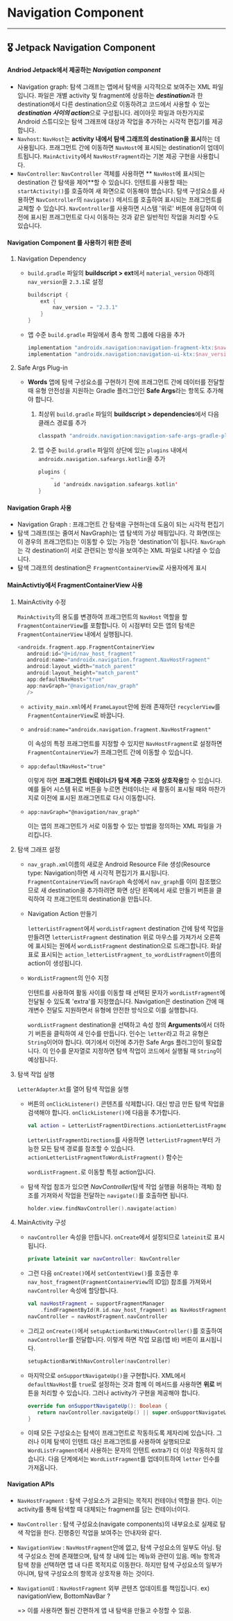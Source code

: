# Navigation Component

-----

## 🎖 Jetpack Navigation Component

#### Andriod Jetpack에서 제공하는 *Navigation component*

- Navigation graph: 탐색 그래프는 앱에서 탐색을 시각적으로 보여주는 XML 파일입니다. 파일은 개별 activity 및 fragment에 상응하는 ***destination***과 한 destination에서 다른 destination으로 이동하려고 코드에서 사용할 수 있는 ***destination 사이의 action***으로 구성됩니다. 레이아웃 파일과 마찬가지로 Android 스튜디오는 탐색 그래프에 대상과 작업을 추가하는 시각적 편집기를 제공합니다.
- `Navhost`: `NavHost`는 **activity 내에서 탐색 그래프의 destination을 표시**하는 데 사용됩니다. 프래그먼트 간에 이동하면 `NavHost`에 표시되는 destination이 업데이트됩니다. `MainActivity`에서 `NavHostFragment`라는 기본 제공 구현을 사용합니다.
- `NavController`: `NavController` 객체를 사용하면 ** `NavHost`에 표시되는 destination 간 탐색을 제어**할 수 있습니다. 인텐트를 사용할 때는 `startActivity()`를 호출하여 새 화면으로 이동해야 했습니다. 탐색 구성요소를 사용하면 `NavController`의 `navigate()` 메서드를 호출하여 표시되는 프래그먼트를 교체할 수 있습니다. `NavController`를 사용하면 시스템 '위로' 버튼에 응답하여 이전에 표시된 프래그먼트로 다시 이동하는 것과 같은 일반적인 작업을 처리할 수도 있습니다.



#### Navigation Component 를 사용하기 위한 준비

1. Navigation Dependency

   + `build.gradle` 파일의 **buildscript > ext**에서 `material_version` 아래의 `nav_version`을 `2.3.1`로 설정

     ```kotlin
     buildscript {
         ext {
             nav_version = "2.3.1"
         }
     } 
     ```

   + 앱 수준 `build.gradle` 파일에서 종속 항목 그룹에 다음을 추가

     ```kotlin
     implementation "androidx.navigation:navigation-fragment-ktx:$nav_version"
     implementation "androidx.navigation:navigation-ui-ktx:$nav_version"
     ```

2. Safe Args Plug-in

   + **Words** 앱에 탐색 구성요소를 구현하기 전에 프래그먼트 간에 데이터를 전달할 때 유형 안전성을 지원하는 Gradle 플러그인인 **Safe Args**라는 항목도 추가해야 합니다.

     1. 최상위 `build.gradle` 파일의 **buildscript > dependencies**에서 다음 클래스 경로를 추가

        ```kotlin
        classpath "androidx.navigation:navigation-safe-args-gradle-plugin:$nav_version"
        ```

     2. 앱 수준 `build.gradle` 파일의 상단에 있는 `plugins` 내에서 `androidx.navigation.safeargs.kotlin`을 추가

        ```kotlin
        plugins {
            ~
             id 'androidx.navigation.safeargs.kotlin'
        }
        ```



#### Navigation Graph 사용

+ Navigation Graph : 프래그먼트 간 탐색을 구현하는데 도움이 되는 시각적 편집기
+ 탐색 그래프(또는 줄여서 NavGraph)는 앱 탐색의 가상 매핑입니다. 각 화면(또는 이 경우의 프래그먼트)는 이동할 수 있는 가능한 'destination'이 됩니다. `NavGraph`는 각 destination이 서로 관련되는 방식을 보여주는 XML 파일로 나타낼 수 있습니다. 
+ 탐색 그래프의 destination은 `FragmentContainerView`로 사용자에게 표시



#### MainActivtiy에서 FragmentContainerView 사용

1. MainActivity 수정

   `MainActivity`의 용도를 변경하여 프래그먼트의 `NavHost` 역할을 할 `FragmentContainerView`를 포함합니다. 이 시점부터 모든 앱의 탐색은 `FragmentContainerView` 내에서 실행됩니다. 

   ```kotlin
   <androidx.fragment.app.FragmentContainerView
      android:id="@+id/nav_host_fragment"
      android:name="androidx.navigation.fragment.NavHostFragment"
      android:layout_width="match_parent"
      android:layout_height="match_parent"
      app:defaultNavHost="true"
      app:navGraph="@navigation/nav_graph" 
      />
   ```

   + `activity_main.xml`에서 `FrameLayout`안에 원래 존재하던 `recyclerView`를 `FragmentContainerView`로 바꿉니다. 

   + `android:name="androidx.navigation.fragment.NavHostFragment"`

     이 속성의 특정 프래그먼트를 지정할 수 있지만 `NavHostFragment`로 설정하면 `FragmentContainerView`가 프래그먼트 간에 이동할 수 있습니다.

   + `app:defaultNavHost="true"`

     이렇게 하면 **프래그먼트 컨테이너가 탐색 계층 구조와 상호작용**할 수 있습니다. 예를 들어 시스템 뒤로 버튼을 누르면 컨테이너는 새 활동이 표시될 때와 마찬가지로 이전에 표시된 프래그먼트로 다시 이동합니다.

   + `app:navGraph="@navigation/nav_graph" `

     이는 앱의 프래그먼트가 서로 이동할 수 있는 방법을 정의하는 XML 파일을 가리킵니다.

     

2. 탐색 그래프 설정

   + `nav_graph.xml`이름의 새로운 Android Resource File 생성(Resource type: Navigation)하면 새 시각적 편집기가 표시됩니다. `FragmentContainerView`의 `navGraph` 속성에서 `nav_graph`를 이미 참조했으므로 새 destination을 추가하려면 화면 상단 왼쪽에서 새로 만들기 버튼을 클릭하여 각 프래그먼트의 destination을 만듭니다. 

   + Navigation Action 만들기

     `letterListFragment`에서 `wordListFragment` destination 간에 탐색 작업을 만들려면 `letterListFragment` destination 위로 마우스를 가져가서 오른쪽에 표시되는 원에서 `wordListFragment` destination으로 드래그합니다. 화살표로 표시되는 `action_letterListFragment_to_wordListFragment`이름의 action이 생성됩니다. 

   + `WordListFragment`의 인수 지정

     인텐트를 사용하여 활동 사이를 이동할 때 선택된 문자가 `wordListFragment`에 전달될 수 있도록 'extra'를 지정했습니다. Navigation은  destination 간에 매개변수 전달도 지원하면서 유형에 안전한 방식으로 이를 실행합니다.

     `wordListFragment` destination을 선택하고 속성 창의 **Arguments**에서 더하기 버튼을 클릭하여 새 인수를 만듭니다. 인수는 `letter`라고 하고 유형은 `String`이어야 합니다. 여기에서 이전에 추가한 Safe Args 플러그인이 필요합니다. 이 인수를 문자열로 지정하면 탐색 작업이 코드에서 실행될 때 `String`이 예상됩니다.



3. 탐색 작업 실행

   `LetterAdapter`.`kt`를 열어 탐색 작업을 실행

   + 버튼의 `onClickListener()` 콘텐츠를 삭제합니다. 대신 방금 만든 탐색 작업을 검색해야 합니다. `onClickListener()`에 다음을 추가합니다.

     ```kotlin
     val action = LetterListFragmentDirections.actionLetterListFragmentToWordListFragment(letter = holder.button.text.toString())
     ```

     `LetterListFragmentDirections`를 사용하면 `letterListFragment`부터 가능한 모든 탐색 경로를 참조할 수 있습니다. `actionLetterListFragmentToWordListFragment()` 함수는

     `wordListFragment.`로 이동할 특정 action입니다.

   + 탐색 작업 참조가 있으면 *NavController*(탐색 작업 실행을 허용하는 객체) 참조를 가져와서 작업을 전달하는 `navigate()`를 호출하면 됩니다.

     ```kotlin
     holder.view.findNavController().navigate(action)
     ```



4. MainActivity 구성

   + `navController` 속성을 만듭니다. `onCreate`에서 설정되므로 `lateinit`로 표시됩니다.

     ```kotlin
     private lateinit var navController: NavController
     ```

   + 그런 다음 `onCreate()`에서 `setContentView()`를 호출한 후 `nav_host_fragment`(`FragmentContainerView`의 ID임) 참조를 가져와서 `navController` 속성에 할당합니다.

     ```kotlin
     val navHostFragment = supportFragmentManager
         .findFragmentById(R.id.nav_host_fragment) as NavHostFragment
     navController = navHostFragment.navController
     ```

   + 그리고 `onCreate()`에서 `setupActionBarWithNavController()`를 호출하여 `navController`를 전달합니다. 이렇게 하면 작업 모음(앱 바) 버튼이 표시됩니다.

     ```kotlin
     setupActionBarWithNavController(navController)
     ```

   + 마지막으로 `onSupportNavigateUp()`을 구현합니다. XML에서 `defaultNavHost`를 `true`로 설정하는 것과 함께 이 메서드를 사용하면 **위로** 버튼을 처리할 수 있습니다. 그러나 activity가 구현을 제공해야 합니다.

     ```kotlin
     override fun onSupportNavigateUp(): Boolean {
        return navController.navigateUp() || super.onSupportNavigateUp()
     }
     ```

   + 이때 모든 구성요소는 탐색이 프래그먼트로 작동하도록 제자리에 있습니다. 그러나 이제 탐색이 인텐트 대신 프래그먼트를 사용하여 실행되므로 `WordListFragment`에서 사용하는 문자의 인텐트 extra가 더 이상 작동하지 않습니다. 다음 단계에서는 `WordListFragment`를 업데이트하여 `letter` 인수를 가져옵니다.





#### Navigation APIs

+ `NavHostFragment` : 탐색 구성요소가 교환되는 목적지 컨테이너 역할을 한다. 이는 activity를 통해  탐색할 때 대체되는 fragment를 담는 컨테이너이다.

+ `NavController` : 탐색 구성요소(navigate components)의 내부요소로 실제로 탐색 작업을 한다. 진행중인 작업을 보여주는 안내자와 같다.  

+ `NavigationView` : `NavHostFragment`안에 없고, 탐색 구성요소의 일부도 아님. 탐색 구성요소 전에 존재했으며, 탐색 창 내에 있는 메뉴와 관련이 있음. 메뉴 항목과 탐색 창을 선택하면 앱 내 다른 목적지로 이동한다. 하지만 탐색 구성요소의 일부가 아니며, 탐색 구성요소의 항목과 상호작용 하는 것이다.  

+ `NavigationUI` : `NavHostFragment` 외부 콘텐츠 업데이트를 책임집니다. ex) navigationView, BottomNavBar ? 

  => 이를 사용하면 훨씬 간편하게 앱 내 탐색을 만들고 수정할 수 있음.
